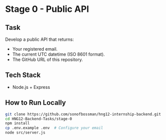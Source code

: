 # Stage 0 - Public API

## Task

Develop a public API that returns:

- Your registered email.
- The current UTC datetime (ISO 8601 format).
- The GitHub URL of this repository.

## Tech Stack

- Node.js + Express

## How to Run Locally

```bash
git clone https://github.com/sonofbossman/hng12-internship-backend.git
cd HNG12-Backend-Tasks/stage-0
npm install
cp .env.example .env  # Configure your email
node src/server.js
```
